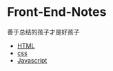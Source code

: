 # Front-End-Notes
善于总结的孩子才是好孩子
* [HTML](/HTML/html.md)
* [css](/CSS/css.md)
* [Javascript](/Javascript/Javascript.md)